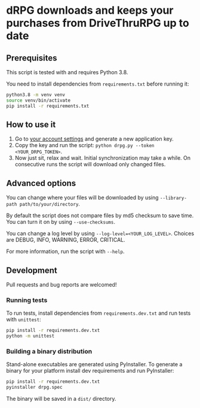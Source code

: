 # dRPG downloads and keeps your purchases from DriveThruRPG up to date

## Prerequisites

This script is tested with and requires Python 3.8.

You need to install dependencies from `requirements.txt` before running it:

```bash
python3.8 -m venv venv
source venv/bin/activate
pip install -r requirements.txt
```

## How to use it

1. Go to [your account settings](https://www.drivethrurpg.com/account_edit.php)
   and generate a new application key.
2. Copy the key and run the script: `python drpg.py --token <YOUR_DRPG_TOKEN>`.
3. Now just sit, relax and wait. Initial synchronization may take a while.  On
   consecutive runs the script will download only changed files.

## Advanced options

You can change where your files will be downloaded by using `--library-path
path/to/your/directory`.

By default the script does not compare files by md5 checksum to save time. You
can turn it on by using `--use-checksums`.

You can change a log level by using `--log-level=<YOUR_LOG_LEVEL>`. Choices are
DEBUG, INFO, WARNING, ERROR, CRITICAL.

For more information, run the script with `--help`.

## Development

Pull requests and bug reports are welcomed!

### Running tests

To run tests, install dependencies from `requirements.dev.txt` and run tests
with `unittest`:

```bash
pip install -r requirements.dev.txt
python -m unittest
```

### Building a binary distribution

Stand-alone executables are generated using PyInstaller. To generate a binary
for your platform install dev requirements and run PyInstaller:

```bash
pip install -r requirements.dev.txt
pyinstaller drpg.spec
```

The binary will be saved in a `dist/` directory.
